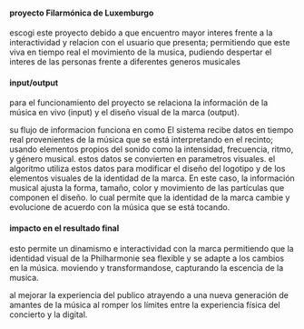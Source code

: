 #### proyecto Filarmónica de Luxemburgo

escogi este proyecto debido a que encuentro mayor interes frente a la interactividad y relacion con el usuario que presenta; permitiendo que este viva en tiempo real el movimiento de la musica,
pudiendo despertar el interes de las personas frente a diferentes generos musicales 

#### input/output

para el funcionamiento del proyecto se relaciona la información de la música en vivo (input) y el diseño visual de la marca (output).

su flujo de informacion funciona en como El sistema recibe datos en tiempo real provenientes de la música que se está interpretando en el recinto;
usando elementos propios del sonido como  la intensidad, frecuencia, ritmo, y género musical. estos datos se convierten en parametros visuales. el algoritmo utiliza estos datos para 
modificar el diseño del logotipo y de los elementos visuales de la identidad de la marca. En este caso, la información musical ajusta la forma, tamaño, color y movimiento de las partículas que componen el diseño.
lo cual permite que la identidad de la marca cambie y evolucione de acuerdo con la música que se está tocando.

#### impacto en el resultado final 

esto permite un dinamismo e interactividad con la marca permitiendo que la identidad visual de la Philharmonie sea flexible y se adapte a los cambios en la música. moviendo y transformandose, 
capturando la escencia de la musica.

al mejorar la experiencia del publico atrayendo a una nueva generación de amantes de la música al romper los límites entre la experiencia física del concierto y la digital.
